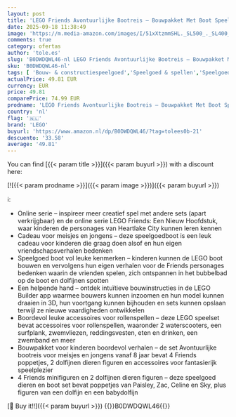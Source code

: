 ```yaml
---
layout: post
title: 'LEGO Friends Avontuurlijke Bootreis – Bouwpakket Met Boot Speelgoed Met Draaiend Zeil  4 Poppetjes en 2 Dolfijnen Dieren Figuren Plus Accessoires Verjaardagscadeau voor Meisjes Vanaf 8 Jaar – 42664'
date: 2025-09-18 11:38:49
image: 'https://m.media-amazon.com/images/I/51xXtzmmSHL._SL500_._SL400_.jpg'
comments: true
category: ofertas
author: 'tole.es'
slug: 'B0DWDQWL46-nl LEGO Friends Avontuurlijke Bootreis – Bouwpakket Met Boot...'
sku: 'B0DWDQWL46-nl'
tags: [ 'Bouw- & constructiespeelgoed','Speelgoed & spellen','Speelgoedbouwsets','lego','🇳🇱', ]
actualPrice: 49.81 EUR
currency: EUR
price: 49.81
comparePrice: 74.99 EUR
prodname: 'LEGO Friends Avontuurlijke Bootreis – Bouwpakket Met Boot Speelgoed Met Draaiend Zeil  4 Poppetjes en 2 Dolfijnen Dieren Figuren Plus Accessoires Verjaardagscadeau voor Meisjes Vanaf 8 Jaar – 42664'
country: 'nl'
flag: '🇳🇱'
brand: 'LEGO'
buyurl: 'https://www.amazon.nl/dp/B0DWDQWL46/?tag=tolees0b-21'
descuento: '33.58'
average: '49.81'
---
```


You can find [{{< param title >}}]({{< param buyurl >}}) with a discount here:

[![{{< param prodname >}}]({{< param image >}})]({{< param buyurl >}})

ℹ️:

- Online serie – inspireer meer creatief spel met andere sets (apart verkrijgbaar) en de online serie LEGO Friends: Een Nieuw Hoofdstuk, waar kinderen de personages van Heartlake City kunnen leren kennen
- Cadeau voor meisjes en jongens – deze speelgoedboot is een leuk cadeau voor kinderen die graag doen alsof en hun eigen vriendschapsverhalen bedenken
- Speelgoed boot vol leuke kenmerken – kinderen kunnen de LEGO boot bouwen en vervolgens hun eigen verhalen voor de Friends personages bedenken waarin de vrienden spelen, zich ontspannen in het bubbelbad op de boot en dolfijnen spotten
- Een helpende hand – ontdek intuïtieve bouwinstructies in de LEGO Builder app waarmee bouwers kunnen inzoomen en hun model kunnen draaien in 3D, hun voortgang kunnen bijhouden en sets kunnen opslaan terwijl ze nieuwe vaardigheden ontwikkelen
- Boordevol leuke accessoires voor rollenspellen – deze LEGO speelset bevat accessoires voor rollenspellen, waaronder 2 waterscooters, een surfplank, zwemvliezen, reddingsvesten, eten en drinken, een zwemband en meer
- Bouwpakket voor kinderen boordevol verhalen – de set Avontuurlijke bootreis voor meisjes en jongens vanaf 8 jaar bevat 4 Friends poppetjes, 2 dolfijnen dieren figuren en accessoires voor fantasierijk speelplezier
- 4 Friends minifiguren en 2 dolfijnen dieren figuren – deze speelgoed dieren en boot set bevat poppetjes van Paisley, Zac, Celine en Sky, plus figuren van een dolfijn en een babydolfijn

[🛒 Buy it!!]({{< param buyurl >}})
{{<world>}}B0DWDQWL46{{</world>}}
